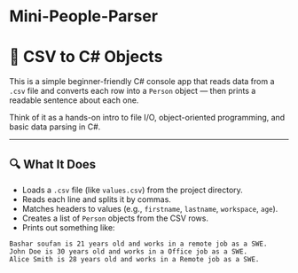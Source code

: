 # Mini-People-Parser
# 👤 CSV to C# Objects

This is a simple beginner-friendly C# console app that reads data from a `.csv` file and converts each row into a `Person` object — then prints a readable sentence about each one.

Think of it as a hands-on intro to file I/O, object-oriented programming, and basic data parsing in C#.

---

## 🔍 What It Does

- Loads a `.csv` file (like `values.csv`) from the project directory.
- Reads each line and splits it by commas.
- Matches headers to values (e.g., `firstname`, `lastname`, `workspace`, `age`).
- Creates a list of `Person` objects from the CSV rows.
- Prints out something like:

```text
Bashar soufan is 21 years old and works in a remote job as a SWE.
John Doe is 30 years old and works in a Office job as a SWE.
Alice Smith is 28 years old and works in a Remote job as a SWE.

